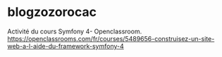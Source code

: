 # blogzozorocac

Activité du cours Symfony 4- Openclassroom.
https://openclassrooms.com/fr/courses/5489656-construisez-un-site-web-a-l-aide-du-framework-symfony-4
